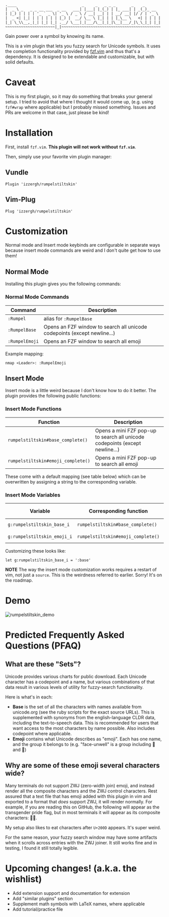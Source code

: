 ```
.____                             _     _   _ _ _       _    _
|  _ \ _   _ _ __ ___  _ __   ___| |___| |_(_) | |_ ___| | _(_)_ __
| |_) | | | | '_ ` _ \| '_ \ / _ \ / __| __| | | __/ __| |/ / | '_ \
|  _ <| |_| | | | | | | |_) |  __/ \__ \ |_| | | |_\__ \   <| | | | |
|_| \_\\__,_|_| |_| |_| .__/ \___|_|___/\__|_|_|\__|___/_|\_\_|_| |_|
~~~~~~~~~~~~~~~~~~~~~~|_|~~~~~~~~~~~~~~~~~~~~~~~~~~~~~~~~~~~~~~~~~~~~
 ```

Gain power over a symbol by knowing its name.

This is a vim plugin that lets you fuzzy search for Unicode symbols.
It uses the completion functionality provided by [fzf.vim](https://github.com/junegunn/fzf.vim)
  and thus that's a dependency.
It is designed to be extendable and customizable, but with solid defaults.

# Caveat
This is my first plugin, so it may do something that breaks your general setup.
I tried to avoid that where I thought it would come up, (e.g. using `fzf#wrap`
  where applicable) but I probably missed something.
Issues and PRs are welcome in that case, just please be kind!

# Installation
First, install `fzf.vim`. **This plugin will not work without `fzf.vim`**.

Then, simply use your favorite vim plugin manager:

## Vundle
```
Plugin 'izzergh/rumpelstiltskin'
```

## Vim-Plug
```
Plug 'izzergh/rumpelstiltskin'
```

# Customization

Normal mode and Insert mode keybinds are configurable in separate ways because
  insert mode commands are weird and I don't quite get how to use them!

## Normal Mode

Installing this plugin gives you the following commands:

### Normal Mode Commands
|Command|Description|
|-|-|
|`:Rumpel`|alias for `:RumpelBase`|
|`:RumpelBase`|Opens an FZF window to search all unicode codepoints (except newline...)|
|`:RumpelEmoji`|Opens an FZF window to search all emoji|

Example mapping:

```vim
nmap <Leader>: :RumpelEmoji
```

## Insert Mode
Insert mode is a little weird because I don't know how to do it better.
The plugin provides the following public functions:

### Insert Mode Functions
|Function|Description|
|-|-|
|`rumpelstiltskin#base_complete()`|Opens a mini FZF pop-up to search all unicode codepoints (except newline...)|
|`rumpelstiltskin#emoji_complete()`|Opens a mini FZF pop-up to search all emoji|

These come with a default mapping (see table below) which can be overwritten
  by assigning a string to the corresponding variable.

### Insert Mode Variables
|Variable|Corresponding function|Default value|
|-|-|-|
|`g:rumpelstiltskin_base_i`|`rumpelstiltskin#base_complete()`|`'<C-X>u'`|
|`g:rumpelstiltskin_emoji_i`|`rumpelstiltskin#emoji_complete()`|`'<C-X>e'`|

Customizing these looks like:

```vim
let g:rumpelstiltskin_base_i = ':base'
```

**NOTE** The way the insert mode customization works requires a restart of vim,
  not just a `source`.
This is the weirdness referred to earlier. Sorry! It's on the roadmap.

# Demo
![rumpelstiltskin_demo](https://user-images.githubusercontent.com/17604174/176318444-af4b3078-5602-4857-a1ee-b36ef88b5229.gif)


# Predicted Frequently Asked Questions (PFAQ)
## What are these "Sets"?
Unicode provides various charts for public download.
Each Unicode character has a codepoint and a name, but various combinations of
  that data result in various levels of utility for fuzzy-search functionality.

Here is what's in each:

- **Base** is the set of all the characters with names available from
  unicode.org (see the ruby scripts for the exact source URLs). This is
  supplemented with synonyms from the english-language CLDR data, including
  the text-to-speech data. This is recommended for users that want access to
  the most characters by name possible. Also includes codepoint where
  applicable.
- **Emoji** contains what Unicode describes as "emoji". Each has one name, and
  the group it belongs to (e.g. "face-unwell" is a group including 🥵 and 🤮)

## Why are some of these emoji several characters wide?
Many terminals do not support ZWJ (zero-width join) emoji, and instead
  render all the composite characters and the ZWJ control characters.
Rest assured that a text file that has emoji added with this plugin in vim
  and exported to a format that _does_ support ZWJ, it will render normally.
For example, if you are reading this on GitHub, the following will appear as
  the transgender pride flag, but in most terminals it will appear as its
  composite characters: 🏳‍⚧.

My setup also likes to eat characters after `U+200D` appears. It's super weird.

For the same reason, your fuzzy search window may have some artifacts when it
  scrolls across entries with the ZWJ joiner.
It still works fine and in testing, I found it still totally legible.

# Upcoming changes! (a.k.a. the wishlist)
* Add extension support and documentation for extension
* Add "similar plugins" section
* Supplement math symbols with LaTeX names, where applicable
* Add tutorial/practice file
